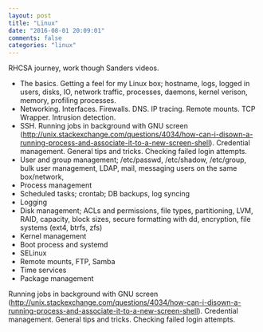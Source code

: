 ```yaml
---
layout: post
title: "Linux"
date: "2016-08-01 20:09:01"
comments: false
categories: "linux"
---
```



RHCSA journey, work though Sanders videos.

- The basics. Getting a feel for my Linux box; hostname, logs, logged in users, disks, IO, network traffic, processes, daemons, kernel verison, memory, profiling processes. 
- Networking. Interfaces. Firewalls. DNS. IP tracing. Remote mounts. TCP Wrapper. Intrusion detection. 
- SSH. Running jobs in background with GNU screen (http://unix.stackexchange.com/questions/4034/how-can-i-disown-a-running-process-and-associate-it-to-a-new-screen-shell). Credential management. General tips and tricks. Checking failed login attempts.
- User and group management; /etc/passwd, /etc/shadow, /etc/group, bulk user management, LDAP, mail, messaging users on the same box/network, 
- Process management
- Scheduled tasks; crontab; DB backups, log syncing
- Logging
- Disk management; ACLs and permissions, file types, partitioning, LVM, RAID, capacity, block sizes, secure formatting with dd, encryption, file systems (ext4, btrfs, zfs)
- Kernel management
- Boot process and systemd
- SELinux
- Remote mounts, FTP, Samba
- Time services
- Package management




Running jobs in background with GNU screen (http://unix.stackexchange.com/questions/4034/how-can-i-disown-a-running-process-and-associate-it-to-a-new-screen-shell). Credential management. General tips and tricks. Checking failed login attempts.


